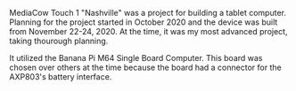 MediaCow Touch 1 "Nashville" was a project for building a tablet computer. Planning for the project started in October 2020 and the device was built from November 22-24, 2020. At the time, it was my most advanced project, taking thourough planning.

It utilized the Banana Pi M64 Single Board Computer. This board was chosen over others at the time because the board had a connector for the AXP803's battery interface.

